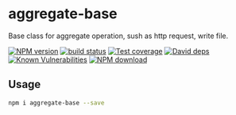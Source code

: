# aggregate-base

Base class for aggregate operation, sush as http request, write file.

[![NPM version][npm-image]][npm-url]
[![build status][travis-image]][travis-url]
[![Test coverage][codecov-image]][codecov-url]
[![David deps][david-image]][david-url]
[![Known Vulnerabilities][snyk-image]][snyk-url]
[![NPM download][download-image]][download-url]

[npm-image]: https://img.shields.io/npm/v/aggregate-base.svg?style=flat-square
[npm-url]: https://npmjs.org/package/aggregate-base
[travis-image]: https://img.shields.io/travis/{{org}}/aggregate-base.svg?style=flat-square
[travis-url]: https://travis-ci.org/{{org}}/aggregate-base
[codecov-image]: https://codecov.io/gh/{{org}}/aggregate-base/branch/master/graph/badge.svg
[codecov-url]: https://codecov.io/gh/{{org}}/aggregate-base
[david-image]: https://img.shields.io/david/{{org}}/aggregate-base.svg?style=flat-square
[david-url]: https://david-dm.org/{{org}}/aggregate-base
[snyk-image]: https://snyk.io/test/npm/aggregate-base/badge.svg?style=flat-square
[snyk-url]: https://snyk.io/test/npm/aggregate-base
[download-image]: https://img.shields.io/npm/dm/aggregate-base.svg?style=flat-square
[download-url]: https://npmjs.org/package/aggregate-base

## Usage

```bash
npm i aggregate-base --save
```
